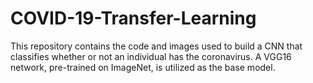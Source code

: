 # COVID-19-Transfer-Learning
This repository contains the code and images used to build a CNN that classifies whether or not an individual has the coronavirus. A VGG16 network, pre-trained on ImageNet, is utilized as the base model.
